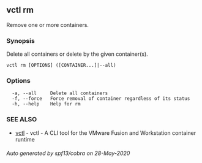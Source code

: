 ## vctl rm

Remove one or more containers.

### Synopsis

Delete all containers or delete by the given container(s).

```
vctl rm [OPTIONS] ([CONTAINER...]|--all)
```

### Options

```
  -a, --all     Delete all containers
  -f, --force   Force removal of container regardless of its status
  -h, --help    Help for rm
```

### SEE ALSO

* [vctl](vctl.md)	 - vctl - A CLI tool for the VMware Fusion and Workstation container runtime

###### Auto generated by spf13/cobra on 28-May-2020
